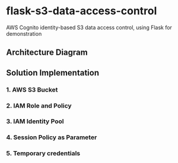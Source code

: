 # flask-s3-data-access-control

AWS Cognito identity-based S3 data access control, using Flask for demonstration


## Architecture Diagram



## Solution Implementation


### 1. AWS S3 Bucket


### 2. IAM Role and Policy


### 3. IAM Identity Pool


### 4. Session Policy as Parameter


### 5. Temporary credentials

